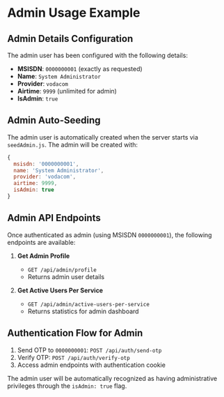 # Admin Usage Example

## Admin Details Configuration

The admin user has been configured with the following details:

- **MSISDN**: `0000000001` (exactly as requested)
- **Name**: `System Administrator`
- **Provider**: `vodacom`
- **Airtime**: `9999` (unlimited for admin)
- **IsAdmin**: `true`

## Admin Auto-Seeding

The admin user is automatically created when the server starts via `seedAdmin.js`. The admin will be created with:

```javascript
{
  msisdn: '0000000001',
  name: 'System Administrator', 
  provider: 'vodacom',
  airtime: 9999,
  isAdmin: true
}
```

## Admin API Endpoints

Once authenticated as admin (using MSISDN `0000000001`), the following endpoints are available:

1. **Get Admin Profile**
   - `GET /api/admin/profile`
   - Returns admin user details

2. **Get Active Users Per Service** 
   - `GET /api/admin/active-users-per-service`
   - Returns statistics for admin dashboard

## Authentication Flow for Admin

1. Send OTP to `0000000001`: `POST /api/auth/send-otp`
2. Verify OTP: `POST /api/auth/verify-otp` 
3. Access admin endpoints with authentication cookie

The admin user will be automatically recognized as having administrative privileges through the `isAdmin: true` flag.